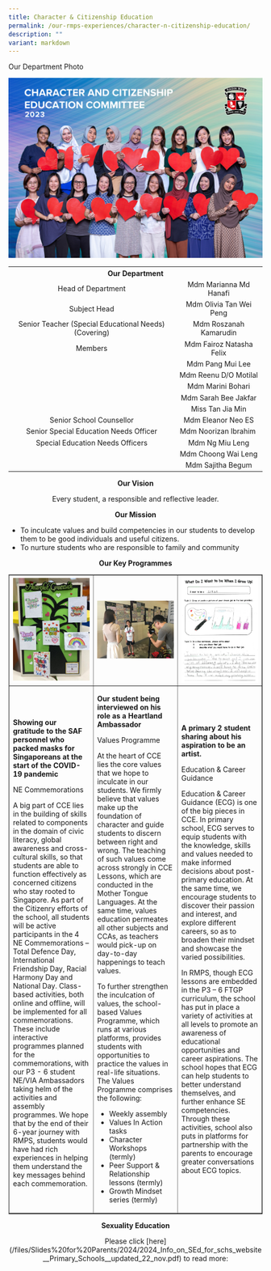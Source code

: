 ```yaml
---
title: Character & Citizenship Education
permalink: /our-rmps-experiences/character-n-citizenship-education/
description: ""
variant: markdown
---
```

<p>Our Department Photo</p>
<img src="/images/Dept%202023/cce_2023.jpg">
<table>
<tbody>
<tr>
<th style="text-align: center;" colspan="2">Our&nbsp;Department</th>
</tr>
<tr>
<td style="text-align: center;">Head of Department</td>
<td style="text-align: center;">Mdm Marianna Md Hanafi</td>
</tr>
	<tr>
<td style="text-align: center;">Subject Head</td>
<td style="text-align: center;">Mdm Olivia Tan Wei Peng</td>
</tr>
<tr>
<td style="text-align: center;">Senior Teacher (Special Educational Needs)(Covering)</td>
<td style="text-align: center;">Mdm Roszanah Kamarudin</td>
</tr>
<tr>
<td style="text-align: center;">Members</td>
<td style="text-align: center;">Mdm Fairoz Natasha Felix</td>
</tr>
<tr>
<td style="text-align: center;">&nbsp;</td>
<td style="text-align: center;">Mdm Pang Mui Lee</td>
</tr>
<tr>
<td style="text-align: center;">&nbsp;</td>
<td style="text-align: center;">Mdm Reenu D/O Motilal</td>
</tr>
<tr>
<td style="text-align: center;">&nbsp;</td>
<td style="text-align: center;">Mdm Marini Bohari</td>
</tr>
<tr>
<td style="text-align: center;">&nbsp;</td>
<td style="text-align: center;">Mdm Sarah Bee Jakfar</td>
</tr>
<tr>
<td style="text-align: center;">&nbsp;</td>
<td style="text-align: center;">Miss Tan Jia Min</td>
</tr>
<tr>
<td style="text-align: center;">Senior School Counsellor</td>
<td style="text-align: center;">Mdm Eleanor Neo ES</td>
</tr>
<tr>
<td style="text-align: center;">Senior Special Education Needs Officer</td>
<td style="text-align: center;">Mdm Noorizan Ibrahim&nbsp;</td>
</tr>
<tr>
<td style="text-align: center;">Special Education Needs Officers</td>
<td style="text-align: center;">Mdm Ng Miu Leng</td>
</tr>
<tr>
<td style="text-align: center;">&nbsp;</td>
<td style="text-align: center;">Mdm Choong Wai Leng</td>
</tr>
<tr>
<td style="text-align: center;">&nbsp;</td>
<td style="text-align: center;">Mdm Sajitha Begum</td>
</tr>
</tbody>
</table>
<p style="text-align: center;"><strong>Our Vision</strong></p>
<p style="text-align: center;">Every student, a responsible and reflective leader.</p>
<p style="text-align: center;"><strong>Our Mission</strong></p>
<ul>
<li>To inculcate values and build competencies in our students to develop them to be good individuals and useful citizens.</li>
<li>To nurture students who are responsible to family and community</li>
</ul>
<p style="text-align: center;"><strong>Our Key Programmes</strong></p>
<table border="1">
<tbody>
<tr>
<td style="width: 33.3333%;"><img src="/images/cce1.jpg"></td>
<td style="width: 33.3333%;"><img src="/images/cce2.jpg"></td>
<td style="width: 33.3333%;"><img src="/images/cce3.png"></td>
</tr>
<tr>
<td>
<p><strong>Showing our gratitude to the SAF personnel who packed masks for Singaporeans at the start of the COVID-19 pandemic</strong></p>
<p>NE Commemorations</p>
A big part of CCE lies in the building of skills related to components in the domain of civic literacy, global awareness and cross-cultural skills, so that students are able to function effectively as concerned citizens who stay rooted to Singapore. As part of the Citizenry efforts of the school, all students will be active participants in the 4 NE Commemorations – Total Defence Day, International Friendship Day, Racial Harmony Day and National Day. Class-based activities, both online and offline, will be implemented for all commemorations. These include interactive programmes planned for the commemorations, with our P3 - 6 student NE/VIA Ambassadors taking helm of the activities and assembly programmes. We hope that by the end of their 6-year journey with RMPS, students would have had rich experiences in helping them understand the key messages behind each commemoration.</td>
<td>
<p><strong>Our student being interviewed on his role as a Heartland Ambassador</strong></p>
<p>Values Programme</p>
<p>At the heart of CCE lies the core values that we hope to inculcate in our students. We firmly believe that values make up the foundation of character and guide students to discern between right and wrong. The teaching of such values come across strongly in CCE Lessons, which are conducted in the Mother Tongue Languages. At the same time, values education permeates all other subjects and CCAs, as teachers would pick-up on day-to-day happenings to teach values.&nbsp;</p>
<p>To further strengthen the inculcation of values, the school-based Values Programme, which runs at various platforms, provides students with opportunities to practice the values in real-life situations. The Values Programme comprises the following:</p>
<ul>
<li>Weekly assembly&nbsp;</li>
<li>Values In Action tasks</li>
<li>Character Workshops (termly)&nbsp;</li>
<li>Peer Support &amp; Relationship lessons (termly)&nbsp;</li>
<li>Growth Mindset series (termly)</li>
</ul>
</td>
<td>
<p><strong>A primary 2 student sharing about his aspiration to be an artist.</strong></p>
<p>Education &amp; Career Guidance</p>
<p>Education &amp; Career Guidance (ECG) is one of the big pieces in CCE. In primary school, ECG serves to equip students with the knowledge, skills and values needed to make informed decisions about post-primary education. At the same time, we encourage students to discover their passion and interest, and explore different careers, so as to broaden their mindset and showcase the varied possibilities.</p>
<p>In RMPS, though ECG lessons are embedded in the P3 – 6 FTGP curriculum, the school has put in place a variety of activities at all levels to promote an awareness of educational opportunities and career aspirations. The school hopes that ECG can help students to better understand themselves, and further enhance SE competencies. Through these activities, school also puts in platforms for partnership with the parents to encourage greater conversations about ECG topics.</p>
</td>
</tr>
</tbody>
</table>
<p style="text-align: center;"><strong>Sexuality Education</strong></p>
<p style="text-align: center;">Please click [here] (/files/Slides%20for%20Parents/2024/2024_Info_on_SEd_for_schs_website__Primary_Schools__updated_22_nov.pdf) to read more: </p>
